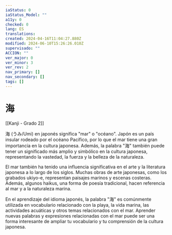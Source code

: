 ```yaml
---
iaStatus: 0
iaStatus_Model: ""
a11y: 0
checked: 0
lang: ES
translations: 
created: 2024-04-16T11:04:27.880Z
modified: 2024-06-10T15:26:26.010Z
supervisado: ""
ACCION: ""
ver_major: 0
ver_minor: 3
ver_rev: 2
nav_primary: []
nav_secondary: []
tags: []
---
```

# 海

[[Kanji - Grado 2]]

海 (うみ/Umi) en japonés significa "mar" o "océano". Japón es un país insular rodeado por el océano Pacífico, por lo que el mar tiene una gran importancia en la cultura japonesa. Además, la palabra "海" también puede tener un significado más amplio y simbólico en la cultura japonesa, representando la vastedad, la fuerza y la belleza de la naturaleza.

El mar también ha tenido una influencia significativa en el arte y la literatura japonesa a lo largo de los siglos. Muchas obras de arte japonesas, como los grabados ukiyo-e, representan paisajes marinos y escenas costeras. Además, algunos haikus, una forma de poesía tradicional, hacen referencia al mar y a la naturaleza marina.

En el aprendizaje del idioma japonés, la palabra "海" es comúnmente utilizada en vocabulario relacionado con la playa, la vida marina, las actividades acuáticas y otros temas relacionados con el mar. Aprender nuevas palabras y expresiones relacionadas con el mar puede ser una forma interesante de ampliar tu vocabulario y tu comprensión de la cultura japonesa.
